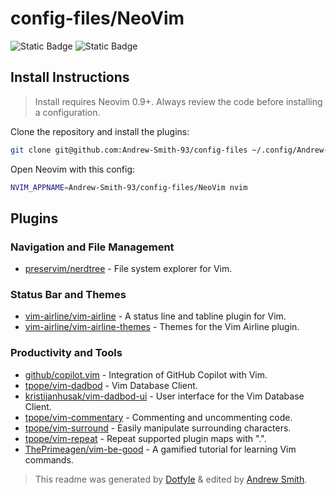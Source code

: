 # config-files/NeoVim

![Static Badge](https://img.shields.io/badge/Plugins_Installed-10-green?style=for-the-badge&logo=neovim)
![Static Badge](https://img.shields.io/badge/Plugin_Manager-Plugged-green?style=for-the-badge&logo=neovim)

## Install Instructions

 > Install requires Neovim 0.9+. Always review the code before installing a configuration.

Clone the repository and install the plugins:

```sh
git clone git@github.com:Andrew-Smith-93/config-files ~/.config/Andrew-Smith-93/config-files
```

Open Neovim with this config:

```sh
NVIM_APPNAME=Andrew-Smith-93/config-files/NeoVim nvim
```

## Plugins

### Navigation and File Management
- [preservim/nerdtree](https://github.com/preservim/nerdtree) - File system explorer for Vim.
  
### Status Bar and Themes
- [vim-airline/vim-airline](https://github.com/vim-airline/vim-airline) - A status line and tabline plugin for Vim.
- [vim-airline/vim-airline-themes](https://github.com/vim-airline/vim-airline-themes) - Themes for the Vim Airline plugin.

### Productivity and Tools
- [github/copilot.vim](https://github.com/github/copilot.vim) - Integration of GitHub Copilot with Vim.
- [tpope/vim-dadbod](https://github.com/tpope/vim-dadbod) - Vim Database Client.
- [kristijanhusak/vim-dadbod-ui](https://github.com/kristijanhusak/vim-dadbod-ui) - User interface for the Vim Database Client.
- [tpope/vim-commentary](https://github.com/tpope/vim-commentary) - Commenting and uncommenting code.
- [tpope/vim-surround](https://github.com/tpope/vim-surround) - Easily manipulate surrounding characters.
- [tpope/vim-repeat](https://github.com/tpope/vim-repeat) - Repeat supported plugin maps with ".".
- [ThePrimeagen/vim-be-good](https://dotfyle.com/plugins/ThePrimeagen/vim-be-good) - A gamified tutorial for learning Vim commands.




 > This readme was generated by [Dotfyle](https://dotfyle.com) & edited by [Andrew Smith](https://github.com/Andrew-Smith-93).
